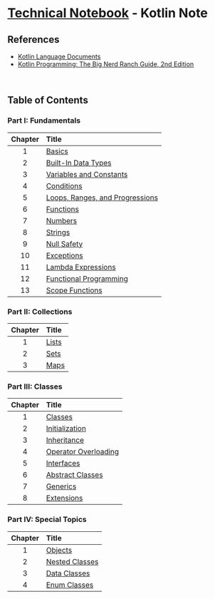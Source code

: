 # [Technical Notebook](../README.md) - Kotlin Note
## References
- [Kotlin Language Documents](https://kotlinlang.org/docs/home.html)
- [Kotlin Programming: The Big Nerd Ranch Guide, 2nd Edition](https://www.oreilly.com/library/view/kotlin-programming-the/9780136870494/)

<br />

## Table of Contents
### Part I: Fundamentals
| Chapter | Title |
| :-: | :- |
| 1 | [Basics](./notes/Part%20I/Chapter_1.md) |
| 2 | [Built-In Data Types](./notes/Part%20I/Chapter_2.md) |
| 3 | [Variables and Constants](./notes/Part%20I/Chapter_3.md) |
| 4 | [Conditions](./notes/Part%20I/Chapter_4.md) |
| 5 | [Loops, Ranges, and Progressions](./notes/Part%20I/Chapter_5.md) |
| 6 | [Functions](./notes/Part%20I/Chapter_6.md) |
| 7 | [Numbers](./notes/Part%20I/Chapter_7.md) |
| 8 | [Strings](./notes/Part%20I/Chapter_8.md) |
| 9 | [Null Safety](./notes/Part%20I/Chapter_9.md) |
| 10 | [Exceptions](./notes/Part%20I/Chapter_10.md) |
| 11 | [Lambda Expressions](./notes/Part%20I/Chapter_11.md) |
| 12 | [Functional Programming](./notes/Part%20I/Chapter_12.md) |
| 13 | [Scope Functions](./notes/Part%20I/Chapter_13.md) |

### Part II: Collections
| Chapter | Title |
| :-: | :- |
| 1 | [Lists](./notes/Part%20II/Chapter_1.md) |
| 2 | [Sets](./notes/Part%20II/Chapter_2.md) |
| 3 | [Maps](./notes/Part%20II/Chapter_3.md) |

### Part III: Classes
| Chapter | Title |
| :-: | :- |
| 1 | [Classes](./notes/Part%20III/Chapter_1.md) |
| 2 | [Initialization](./notes/Part%20III/Chapter_2.md) |
| 3 | [Inheritance](./notes/Part%20III/Chapter_3.md) |
| 4 | [Operator Overloading](./notes/Part%20III/Chapter_4.md) |
| 5 | [Interfaces](./notes/Part%20III/Chapter_5.md) |
| 6 | [Abstract Classes](./notes/Part%20III/Chapter_6.md) |
| 7 | [Generics](./notes/Part%20III/Chapter_7.md) |
| 8 | [Extensions](./notes/Part%20III/Chapter_8.md) |

### Part IV: Special Topics
| Chapter | Title |
| :-: | :- |
| 1 | [Objects](./notes/Part%20IV/Chapter_1.md) |
| 2 | [Nested Classes](./notes/Part%20IV/Chapter_2.md) |
| 3 | [Data Classes](./notes/Part%20IV/Chapter_3.md) |
| 4 | [Enum Classes](./notes/Part%20IV/Chapter_4.md) |

<br />
